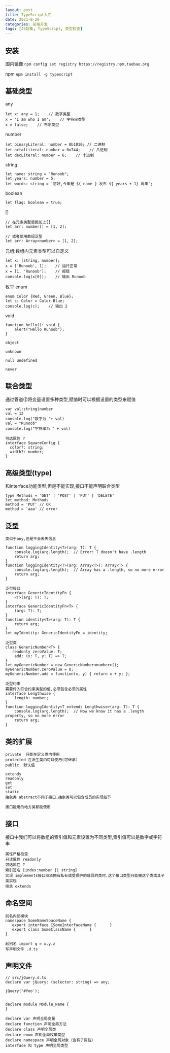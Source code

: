 ```yaml
---
layout: post
title: TypeScript入门
date: 2021-8-20
categories: 前端开发
tags: [JS超集, TypeScript, 类型检查]
---
```


## 安装

国内镜像
`npm config set registry https://registry.npm.taobao.org`

npm
`npm install -g typescript`

## 基础类型

any

```
let x: any = 1;    // 数字类型
x = 'I am who I am';    // 字符串类型
x = false;    // 布尔类型
```

number

```
let binaryLiteral: number = 0b1010; // 二进制
let octalLiteral: number = 0o744;    // 八进制
let decLiteral: number = 6;    // 十进制
```

string

```
let name: string = "Runoob";
let years: number = 5;
let words: string = `您好,今年是 ${ name } 发布 ${ years + 1} 周年`;
```

boolean

```
let flag: boolean = true;
```

[]

```
// 在元素类型后面加上[]
let arr: number[] = [1, 2];

// 或者使用数组泛型
let arr: Array<number> = [1, 2];
```

元组:数组内元素类型可以自定义

```
let x: [string, number];
x = ['Runoob', 1];    // 运行正常
x = [1, 'Runoob'];    // 报错
console.log(x[0]);    // 输出 Runoob
```

枚举 enum

```
enum Color {Red, Green, Blue};
let c: Color = Color.Blue;
console.log(c);    // 输出 2
```

void

```
function hello(): void {
    alert("Hello Runoob");
}

object

unknown

null undefined

never
```

## 联合类型

通过管道(|)将变量设置多种类型,赋值时可以根据设置的类型来赋值

```
var val:string|number
val = 12
console.log("数字为 "+ val)
val = "Runoob"
console.log("字符串为 " + val)

可选属性 ?
interface SquareConfig {
  color?: string;
  width?: number;
}

```

## 高级类型(type)

和interface功能类型,但是不能实现,接口不能声明联合类型
```
type Methods = 'GET' | 'POST' | 'PUT' | 'DELETE'
let method: Methods
method = 'PUT' // OK
method = 'aaa' // error
```

## 泛型

```
类似于any,但是不会丢失信息

function loggingIdentity<T>(arg: T): T {
    console.log(arg.length);  // Error: T doesn't have .length
    return arg;
}
function loggingIdentity<T>(arg: Array<T>): Array<T> {
    console.log(arg.length);  // Array has a .length, so no more error
    return arg;
}

泛型接口
interface GenericIdentityFn {
    <T>(arg: T): T;
}
interface GenericIdentityFn<T> {
    (arg: T): T;
}
function identity<T>(arg: T): T {
    return arg;
}
let myIdentity: GenericIdentityFn = identity;

泛型类
class GenericNumber<T> {
   readonly zeroValue: T;
    add: (x: T, y: T) => T;
}
let myGenericNumber = new GenericNumber<number>();
myGenericNumber.zeroValue = 0;
myGenericNumber.add = function(x, y) { return x + y; };

泛型约束
需要传入符合约束类型的值,必须包含必须的属性
interface Lengthwise {
    length: number;
}
function loggingIdentity<T extends Lengthwise>(arg: T): T {
    console.log(arg.length);  // Now we know it has a .length property, so no more error
    return arg;
}
```

## 类的扩展

```
private  只能在定义类内使用
protected 在派生类内可以使用(可继承)
public  默认值

extends
readonly
get
set
static
抽象类 abstract不同于接口,抽象类可以包含成员的实现细节

接口能用的地方类都能使用
```

## 接口

接口中我们可以将数组的索引值和元素设置为不同类型,索引值可以是数字或字符串

```
属性严格检查
只读属性 readonly
可选属性 ?
索引签名 [index:number || string]
实现 implements接口继承拥有私有或受保护的成员的类时,这个接口类型只能被这个类或其子类实现
继承 extends

```

## 命名空间

```
别名内部模块
namespace SomeNameSpaceName {
   export interface ISomeInterfaceName {      }
   export class SomeClassName {      }
}

起别名 import q = x.y.z
写声明文件 .d.ts
```

## 声明文件

```
// src/jQuery.d.ts
declare var jQuery: (selector: string) => any;

jQuery('#foo');


declare module Module_Name {
}

declare var 声明全局变量
declare function 声明全局方法
declare class 声明全局类
declare enum 声明全局枚举类型
declare namespace 声明全局对象（含有子属性）
interface 和 type 声明全局类型
```
